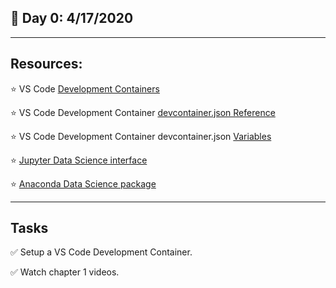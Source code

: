 ## :calendar: Day 0: 4/17/2020

---

## Resources:

:star: VS Code [Development Containers](https://code.visualstudio.com/docs/remote/create-dev-container)

:star: VS Code Development Container [devcontainer.json Reference](https://code.visualstudio.com/docs/remote/devcontainerjson-reference)

:star: VS Code Development Container devcontainer.json [Variables](https://code.visualstudio.com/docs/remote/devcontainerjson-reference#_variables-in-devcontainerjson)

:star: [Jupyter Data Science interface](https://jupyter.org/)

:star: [Anaconda Data Science package](https://www.anaconda.com)

---

## Tasks

:white_check_mark: Setup a VS Code Development Container.

:white_check_mark: Watch chapter 1 videos.
